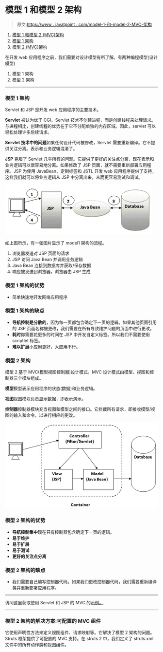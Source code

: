 # 模型 1 和模型 2 架构

> 原文:[https://www . javatpoint . com/model-1-和-model-2-MVC-架构](https://www.javatpoint.com/model-1-and-model-2-mvc-architecture)

1.  [模型 1 和模型 2 (MVC)架构](#)
2.  [模型 1 架构](#m1)
3.  [模型 2 (MVC)架构](#m2)

在开发 web 应用程序之前，我们需要对设计模型有所了解。有两种编程模型(设计模型)

1.  模型 1 架构
2.  模型 2 架构

* * *

### 模型 1 架构

Servlet 和 JSP 是开发 web 应用程序的主要技术。

**Servlet** 被认为优于 CGI。Servlet 技术不创建进程，而是创建线程来处理请求。与进程相比，创建线程的优势在于它不分配单独的内存区域。因此，servlet 可以轻松处理许多后续请求。

**Servlet 技术中的问题**如果任何设计代码被修改，Servlet 需要重新编译。它不提供关注分离。表示和业务逻辑混淆了。

**JSP** 克服了 Servlet 几乎所有的问题。它提供了更好的关注点分离，现在表示和业务逻辑可以很容易地分离。如果修改了 JSP 页面，就不需要重新部署应用程序。JSP 为使用 JavaBean、定制标签和 JSTL 开发 web 应用程序提供了支持，这样我们就可以将业务逻辑从 JSP 中分离出来，从而更容易测试和调试。

![model 1 architecture](img/1aa745d206d2e6b29e0bfb4ecb456cc9.png)

如上图所示，有一张图片显示了 model1 架构的流程。

1.  浏览器发送对 JSP 页面的请求
2.  JSP 访问 Java Bean 并调用业务逻辑
3.  Java Bean 连接到数据库并获取/保存数据
4.  响应被发送到浏览器，浏览器由 JSP 生成

### 模型 1 架构的优势

*   简单快速地开发网络应用程序

### 模型 1 架构的缺点

*   **导航控制是分散的**，因为每一页都包含确定下一页的逻辑。如果其他页面引用的 JSP 页面名称被更改，我们需要在所有导致维护问题的页面中进行更改。
*   **耗时**你需要花更多的时间在 JSP 中开发自定义标签。所以我们不需要使用 scriptlet 标签。
*   **难以扩展**小应用更好，大应用不行。

### 模型 2 架构

模型 2 基于 MVC(模型视图控制器)设计模式。MVC 设计模式由模型、视图和控制器三个模块组成。

**模型**模型表示应用程序的状态(数据)和业务逻辑。

**视图**视图模块负责显示数据，即表示演示。

**控制器**控制器模块充当视图和模型之间的接口。它拦截所有请求，即接收模型/视图的输入和命令，以进行相应的更改。

![mvc architecture](img/5845fe90cff396d4ecb4ab44fae3e961.png)

### 模型 2 架构的优势

*   **导航控制集中**现在只有控制器包含确定下一页的逻辑。
*   **易于维护**
*   **易于扩展**
*   **易于测试**
*   **更好的关注点分离**

### 模型 2 架构的缺点

*   我们需要自己编写控制器代码。如果我们更改控制器代码，我们需要重新编译类并重新部署应用程序。

* * *

访问这里获取使用 Servlet 和 JSP 的 MVC 的[示例。](MVC-in-jsp)

* * *

### 模型 2 架构的解决方案:可配置的 MVC 组件

它使用声明性方法来定义视图组件、请求映射等。它解决了模型 2 架构的问题。Struts 框架提供了可配置的 MVC 支持。在 struts 2 中，我们定义了 struts.xml 文件中的所有动作类和视图组件。